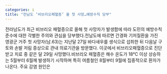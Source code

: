```yaml
---
categories: i
title: "전남도 ‘비브리오패혈증’ 올 첫 사망…예방수칙 당부"
---
```

전라남도가 최근 비브리오 패혈증으로 올해 첫 사망자가 발생함에 따라 도민의 예방수칙 준수에 대한 각별한 주의와 관심을 당부했다.전남도에 따르면 간경화 기저질환을 가진 영광군 거주 첫 사망자(남․63)는 지난달 27일 바다새우를 생식으로 섭취한 뒤 다음날 구토와 손발 저림 증상으로 관내 의료기관을 방문했다. 이곳에서 비브리오패혈증으로 진단받고 치료 중 같은 달 29일 사망했다.비브리오 패혈증은 해수 온도가 18℃ 이상 상승하는 5월부터 6월께 발생하기 시작하며 특히 여름철인 8월부터 9월에 집중적으로 환자가 나온다. 주요 감염 원인은